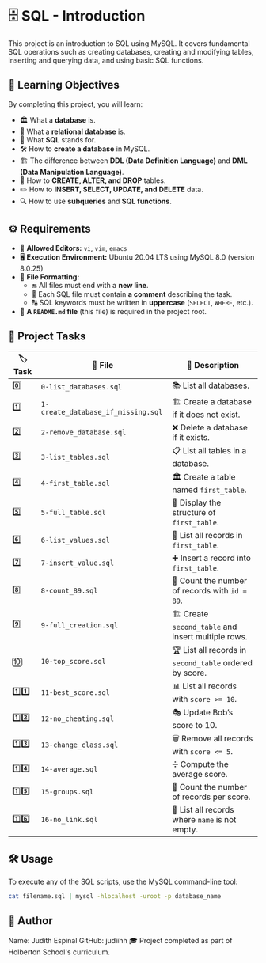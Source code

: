 # 🗄️ SQL - Introduction

This project is an introduction to SQL using MySQL. It covers fundamental SQL operations such as creating databases, creating and modifying tables, inserting and querying data, and using basic SQL functions.

## 🎯 Learning Objectives

By completing this project, you will learn:
- 🏛️ What a **database** is.
- 🔗 What a **relational database** is.
- 📜 What **SQL** stands for.
- 🛠️ How to **create a database** in MySQL.
- 🏗️ The difference between **DDL (Data Definition Language)** and **DML (Data Manipulation Language)**.
- 📑 How to **CREATE, ALTER, and DROP** tables.
- ✏️ How to **INSERT, SELECT, UPDATE, and DELETE** data.
- 🔍 How to use **subqueries** and **SQL functions**.

## ⚙️  Requirements

- 📝 **Allowed Editors:** `vi`, `vim`, `emacs`
- 🖥️ **Execution Environment:** Ubuntu 20.04 LTS using MySQL 8.0 (version 8.0.25)
- 📏 **File Formatting:**
  - 🔚 All files must end with a **new line**.
  - 💬 Each SQL file must contain **a comment** describing the task.
  - 🔠 SQL keywords must be written in **uppercase** (`SELECT`, `WHERE`, etc.).
- 📌 **A `README.md` file** (this file) is required in the project root.

## 📂 Project Tasks

| 🏷️ Task | 📄 File | 📝 Description |
|------|------|------------|
| 0️⃣ | `0-list_databases.sql` | 📚 List all databases. |
| 1️⃣ | `1-create_database_if_missing.sql` | 🏗️ Create a database if it does not exist. |
| 2️⃣ | `2-remove_database.sql` | ❌ Delete a database if it exists. |
| 3️⃣ | `3-list_tables.sql` | 📋 List all tables in a database. |
| 4️⃣ | `4-first_table.sql` | 🏛️ Create a table named `first_table`. |
| 5️⃣ | `5-full_table.sql` | 🔎 Display the structure of `first_table`. |
| 6️⃣ | `6-list_values.sql` | 📜 List all records in `first_table`. |
| 7️⃣ | `7-insert_value.sql` | ➕ Insert a record into `first_table`. |
| 8️⃣ | `8-count_89.sql` | 🔢 Count the number of records with `id = 89`. |
| 9️⃣ | `9-full_creation.sql` | 🏗️ Create `second_table` and insert multiple rows. |
| 🔟 | `10-top_score.sql` | 🏆 List all records in `second_table` ordered by score. |
| 1️⃣1️⃣ | `11-best_score.sql` | 📊 List all records with `score >= 10`. |
| 1️⃣2️⃣ | `12-no_cheating.sql` | 🎭 Update Bob’s score to 10. |
| 1️⃣3️⃣ | `13-change_class.sql` | 🗑️ Remove all records with `score <= 5`. |
| 1️⃣4️⃣ | `14-average.sql` | ➗ Compute the average score. |
| 1️⃣5️⃣ | `15-groups.sql` | 🔢 Count the number of records per score. |
| 1️⃣6️⃣ | `16-no_link.sql` | 🚀 List all records where `name` is not empty. |

## 🛠️ Usage

To execute any of the SQL scripts, use the MySQL command-line tool:

```bash
cat filename.sql | mysql -hlocalhost -uroot -p database_name
```

## 👤 Author
Name: Judith Espinal
GitHub: judiihh
🎓 Project completed as part of Holberton School's curriculum.
